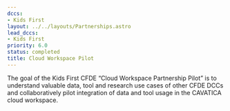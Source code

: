 ```yaml
---
dccs:
- Kids First
layout: ../../layouts/Partnerships.astro
lead_dccs:
- Kids First
priority: 6.0
status: completed
title: Cloud Workspace Pilot
---
```

The goal of the Kids First CFDE “Cloud Workspace Partnership Pilot” is to understand valuable data, tool and research use cases of other CFDE DCCs and collaboratively pilot integration of data and tool usage in the CAVATICA cloud workspace.